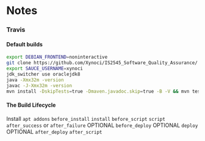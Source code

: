 # Notes

### Travis 

#### Default builds

```bash
export DEBIAN_FRONTEND=noninteractive
git clone https://github.com/Xynoci/IS2545_Software_Quality_Assurance/
export SAUCE_USERNAME=xynoci
jdk_switcher use oraclejdk8
java -Xmx32m -version
javac -J-Xmx32m -version
mvn install -DskipTests=true -Dmaven.javadoc.skip=true -B -V && mvn test -B
```

#### The Build Lifecycle

Install `apt addons`
`before_install`
`install`
`before_script`
`script`
`after_success` or `after_failure`
OPTIONAL `before_deploy`
OPTIONAL `deploy`
OPTIONAL `after_deploy`
`after_script`

